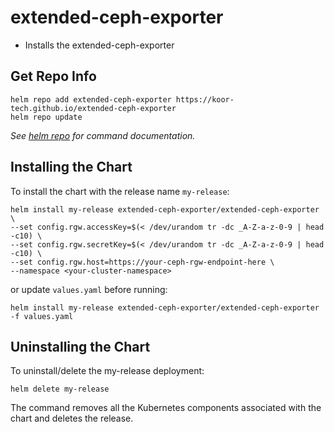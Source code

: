 # extended-ceph-exporter

* Installs the extended-ceph-exporter

## Get Repo Info

```console
helm repo add extended-ceph-exporter https://koor-tech.github.io/extended-ceph-exporter
helm repo update
```

_See [helm repo](https://helm.sh/docs/helm/helm_repo/) for command documentation._

## Installing the Chart

To install the chart with the release name `my-release`:

```console
helm install my-release extended-ceph-exporter/extended-ceph-exporter \
--set config.rgw.accessKey=$(< /dev/urandom tr -dc _A-Z-a-z-0-9 | head -c10) \
--set config.rgw.secretKey=$(< /dev/urandom tr -dc _A-Z-a-z-0-9 | head -c10) \
--set config.rgw.host=https://your-ceph-rgw-endpoint-here \
--namespace <your-cluster-namespace>
```

or update `values.yaml` before running:

```console
helm install my-release extended-ceph-exporter/extended-ceph-exporter -f values.yaml
```

## Uninstalling the Chart

To uninstall/delete the my-release deployment:

```console
helm delete my-release
```

The command removes all the Kubernetes components associated with the chart and deletes the release.
